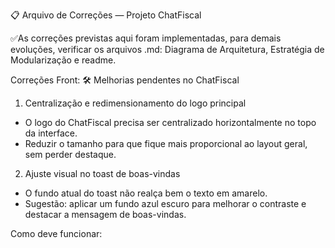 📋 Arquivo de Correções — Projeto ChatFiscal

✅As correções previstas aqui foram implementadas, para demais evoluções, verificar os arquivos .md: Diagrama de Arquitetura, Estratégia de Modularização e readme.

Correções Front:
🛠️ Melhorias pendentes no ChatFiscal

1. Centralização e redimensionamento do logo principal
- O logo do ChatFiscal precisa ser centralizado horizontalmente no topo da interface.
- Reduzir o tamanho para que fique mais proporcional ao layout geral, sem perder destaque.

2. Ajuste visual no toast de boas-vindas
- O fundo atual do toast não realça bem o texto em amarelo.
- Sugestão: aplicar um fundo azul escuro para melhorar o contraste e destacar a mensagem de boas-vindas.







Como deve funcionar:
